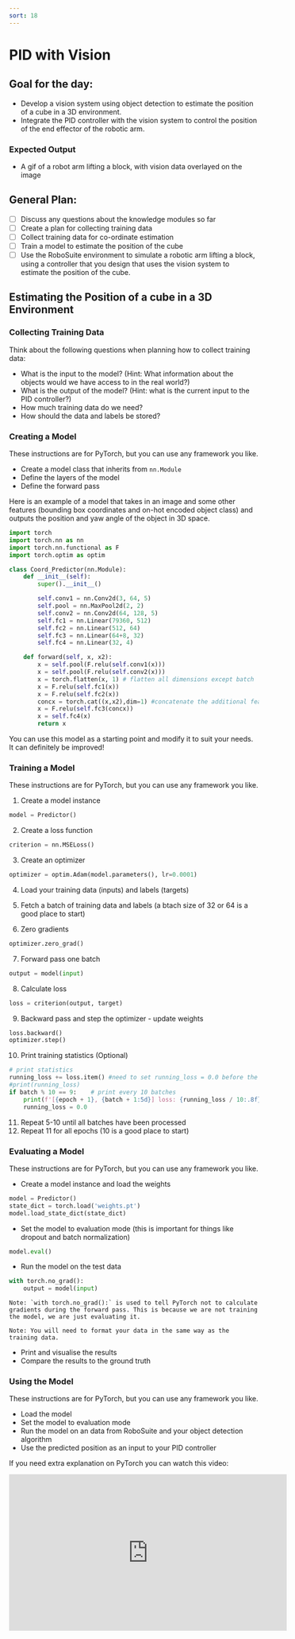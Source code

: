 ```yaml
---
sort: 18
---
```

# PID with Vision

## Goal for the day:

- Develop a vision system using object detection to estimate the position of a cube in a 3D environment.
- Integrate the PID controller with the vision system to control the position of the end effector of the robotic arm.

### Expected Output

- A gif of a robot arm lifting a block, with vision data overlayed on the image

## General Plan:
- [ ] Discuss any questions about the knowledge modules so far
- [ ] Create a plan for collecting training data
- [ ] Collect training data for co-ordinate estimation
- [ ] Train a model to estimate the position of the cube
- [ ] Use the RoboSuite environment to simulate a robotic arm lifting a block, using a controller that you design that uses the vision system to estimate the position of the cube.

## Estimating the Position of a cube in a 3D Environment

### Collecting Training Data

Think about the following questions when planning how to collect training data:

- What is the input to the model? (Hint: What information about the objects would we have access to in the real world?)
- What is the output of the model? (Hint: what is the current input to the PID controller?)
- How much training data do we need?
- How should the data and labels be stored?

### Creating a Model

These instructions are for PyTorch, but you can use any framework you like.

- Create a model class that inherits from `nn.Module`
- Define the layers of the model
- Define the forward pass

Here is an example of a model that takes in an image and some other features (bounding box coordinates and on-hot encoded object class) and outputs the position and yaw angle of the object in 3D space.

```python
import torch
import torch.nn as nn
import torch.nn.functional as F
import torch.optim as optim

class Coord_Predictor(nn.Module):
    def __init__(self):
        super().__init__()

        self.conv1 = nn.Conv2d(3, 64, 5)
        self.pool = nn.MaxPool2d(2, 2)
        self.conv2 = nn.Conv2d(64, 128, 5)
        self.fc1 = nn.Linear(79360, 512)
        self.fc2 = nn.Linear(512, 64)
        self.fc3 = nn.Linear(64+8, 32)
        self.fc4 = nn.Linear(32, 4)

    def forward(self, x, x2):
        x = self.pool(F.relu(self.conv1(x)))
        x = self.pool(F.relu(self.conv2(x)))
        x = torch.flatten(x, 1) # flatten all dimensions except batch
        x = F.relu(self.fc1(x))
        x = F.relu(self.fc2(x))
        concx = torch.cat((x,x2),dim=1) #concatenate the additional features
        x = F.relu(self.fc3(concx)) 
        x = self.fc4(x)
        return x
```
 You can use this model as a starting point and modify it to suit your needs. It can definitely be improved!

### Training a Model

These instructions are for PyTorch, but you can use any framework you like.
1. Create a model instance

```python
model = Predictor()
```
2. Create a loss function

```python
criterion = nn.MSELoss()
```
3. Create an optimizer

```python
optimizer = optim.Adam(model.parameters(), lr=0.0001)
```
4. Load your training data (inputs) and labels (targets)

5. Fetch a batch of training data and labels (a btach size of 32 or 64 is a good place to start)

6. Zero gradients

```python
optimizer.zero_grad()
```
7. Forward pass one batch

```python
output = model(input)
```
8. Calculate loss

```python
loss = criterion(output, target)
```
9. Backward pass and step the optimizer - update weights

```python
loss.backward()
optimizer.step()
```
10. Print training statistics (Optional)

```python
# print statistics
running_loss += loss.item() #need to set running_loss = 0.0 before the loop
#print(running_loss)
if batch % 10 == 9:    # print every 10 batches
    print(f'[{epoch + 1}, {batch + 1:5d}] loss: {running_loss / 10:.8f}')
    running_loss = 0.0
```
11. Repeat 5-10 until all batches have been processed
12. Repeat 11 for all epochs (10 is a good place to start)

### Evaluating a Model

These instructions are for PyTorch, but you can use any framework you like.

- Create a model instance and load the weights

```python
model = Predictor()
state_dict = torch.load('weights.pt')
model.load_state_dict(state_dict)
```	
- Set the model to evaluation mode (this is important for things like dropout and batch normalization)

```python
model.eval()
```
- Run the model on the test data

```python
with torch.no_grad():
    output = model(input)
```
    Note: `with torch.no_grad():` is used to tell PyTorch not to calculate gradients during the forward pass. This is because we are not training the model, we are just evaluating it.

    Note: You will need to format your data in the same way as the training data.

- Print and visualise the results
- Compare the results to the ground truth

### Using the Model

These instructions are for PyTorch, but you can use any framework you like.

- Load the model
- Set the model to evaluation mode
- Run the model on an data from RoboSuite and your object detection algorithm
- Use the predicted position as an input to your PID controller


If you need extra explanation on PyTorch you can watch this video:
<div style="text-align: center">
<iframe width="560" height="315" src="https://www.youtube.com/embed/OIenNRt2bjg" title="YouTube video player" frameborder="0" allow="accelerometer; autoplay; clipboard-write; encrypted-media; gyroscope; picture-in-picture" allowfullscreen></iframe>
</div>